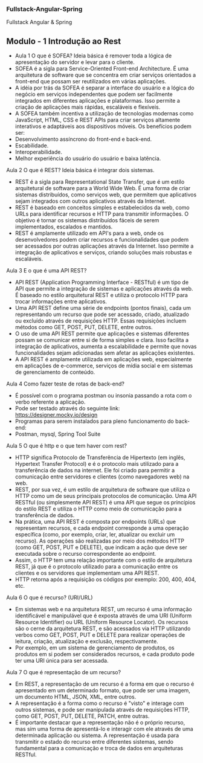 ### Fullstack-Angular-Spring
Fullstack Angular &amp; Spring

## Modulo - 1 Introdução ao Rest
* Aula 1
O que é SOFEA?
Ideia básica é remover toda a lógica de apresentação do servidor e levar para o cliente.
* SOFEA é a sigla para Service-Oriented Front-end Architecture. É uma arquitetura de software que se concentra em criar serviços orientados a front-end que possam ser reutilizados em várias aplicações.
* A idéia por trás da SOFEA é separar a interface do usuário e a lógica do negócio em serviços independentes que podem ser facilmente integrados em diferentes aplicações e plataformas. Isso permite a criação de aplicações mais rápidas, escaláveis e flexíveis.
* A SOFEA também incentiva a utilização de tecnologias modernas como JavaScript, HTML, CSS e REST APIs para criar serviços altamente interativos e adaptáveis aos dispositivos móveis.
Os benefícios podem ser:
* Desenvolvimento assíncrono do front-end e back-end.
* Escabilidade.
* Interoperabilidade.
* Melhor experiência do usuário do usuário e baixa latência.

Aula 2
O que é REST?
Ideia básica é integrar dois sistemas.
* REST é a sigla para Representational State Transfer, que é um estilo arquitetural de software para a World Wide Web. É uma forma de criar sistemas distribuídos, como serviços web, que permitem que aplicativos sejam integrados com outros aplicativos através da Internet.
* REST é baseado em conceitos simples e estabelecidos da web, como URLs para identificar recursos e HTTP para transmitir informações. O objetivo é tornar os sistemas distribuídos fáceis de serem implementados, escalados e mantidos.
* REST é amplamente utilizado em API's para a web, onde os desenvolvedores podem criar recursos e funcionalidades que podem ser acessados por outras aplicações através da Internet. Isso permite a integração de aplicativos e serviços, criando soluções mais robustas e escaláveis.

Aula 3
E o que é uma API REST?
* API REST (Application Programming Interface - RESTful) é um tipo de API que permite a integração de sistemas e aplicações através da web. É baseado no estilo arquitetural REST e utiliza o protocolo HTTP para trocar informações entre aplicativos.
* Uma API REST define uma série de endpoints (pontos finais), cada um representando um recurso que pode ser acessado, criado, atualizado ou excluído através de requisições HTTP. Essas requisições incluem métodos como GET, POST, PUT, DELETE, entre outros.
* O uso de uma API REST permite que aplicações e sistemas diferentes possam se comunicar entre si de forma simples e clara. Isso facilita a integração de aplicativos, aumenta a escalabilidade e permite que novas funcionalidades sejam adicionadas sem afetar as aplicações existentes.
* A API REST é amplamente utilizada em aplicações web, especialmente em aplicações de e-commerce, serviços de mídia social e em sistemas de gerenciamento de conteúdo.

Aula 4 
Como fazer teste de rotas de back-end?
* É possível com o programa postman ou insonia passando a rota com o verbo referente a aplicação.
* Pode ser testado através do seguinte link: https://designer.mocky.io/design
* Programas para serem instalados para pleno funcionamento do back-end:
* Postman, mysql, Spring Tool Suite 

Aula 5
O que é http e o que tem haver com rest?
* HTTP significa Protocolo de Transferência de Hipertexto (em inglês, Hypertext Transfer Protocol) e é o protocolo mais utilizado para a transferência de dados na internet. Ele foi criado para permitir a comunicação entre servidores e clientes (como navegadores web) na web.
* REST, por sua vez, é um estilo de arquitetura de software que utiliza o HTTP como um de seus principais protocolos de comunicação. Uma API RESTful (ou simplesmente API REST) é uma API que segue os princípios do estilo REST e utiliza o HTTP como meio de comunicação para a transferência de dados.
* Na prática, uma API REST é composta por endpoints (URLs) que representam recursos, e cada endpoint corresponde a uma operação específica (como, por exemplo, criar, ler, atualizar ou excluir um recurso). As operações são realizadas por meio dos métodos HTTP (como GET, POST, PUT e DELETE), que indicam a ação que deve ser executada sobre o recurso correspondente ao endpoint.
* Assim, o HTTP tem uma relação importante com o estilo de arquitetura REST, já que é o protocolo utilizado para a comunicação entre os clientes e os servidores que implementam uma API REST.
* HTTP retorna após a requisição os códigos por exemplo: 200, 400, 404, etc.

Aula 6
O que é recurso? (URI/URL)
* Em sistemas web e na arquitetura REST, um recurso é uma informação identificável e manipulável que é exposta através de uma URI (Uniform Resource Identifier) ou URL (Uniform Resource Locator). Os recursos são o cerne da arquitetura REST, e são acessados via HTTP utilizando verbos como GET, POST, PUT e DELETE para realizar operações de leitura, criação, atualização e exclusão, respectivamente.
* Por exemplo, em um sistema de gerenciamento de produtos, os produtos em si podem ser considerados recursos, e cada produto pode ter uma URI única para ser acessada.

Aula 7
O que é representação de um recurso?
* Em REST, a representação de um recurso é a forma em que o recurso é apresentado em um determinado formato, que pode ser uma imagem, um documento HTML, JSON, XML, entre outros.
* A representação é a forma como o recurso é "visto" e interage com outros sistemas, e pode ser manipulada através de requisições HTTP, como GET, POST, PUT, DELETE, PATCH, entre outras.
* É importante destacar que a representação não é o próprio recurso, mas sim uma forma de apresentá-lo e interagir com ele através de uma determinada aplicação ou sistema. A representação é usada para transmitir o estado do recurso entre diferentes sistemas, sendo fundamental para a comunicação e troca de dados em arquiteturas RESTful.